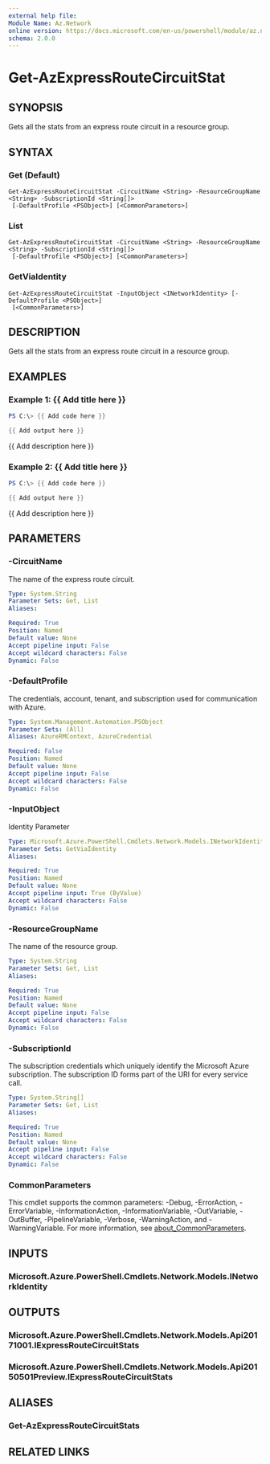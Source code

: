 ```yaml
---
external help file:
Module Name: Az.Network
online version: https://docs.microsoft.com/en-us/powershell/module/az.network/get-azexpressroutecircuitstat
schema: 2.0.0
---
```


# Get-AzExpressRouteCircuitStat

## SYNOPSIS
Gets all the stats from an express route circuit in a resource group.

## SYNTAX

### Get (Default)
```
Get-AzExpressRouteCircuitStat -CircuitName <String> -ResourceGroupName <String> -SubscriptionId <String[]>
 [-DefaultProfile <PSObject>] [<CommonParameters>]
```

### List
```
Get-AzExpressRouteCircuitStat -CircuitName <String> -ResourceGroupName <String> -SubscriptionId <String[]>
 [-DefaultProfile <PSObject>] [<CommonParameters>]
```

### GetViaIdentity
```
Get-AzExpressRouteCircuitStat -InputObject <INetworkIdentity> [-DefaultProfile <PSObject>]
 [<CommonParameters>]
```

## DESCRIPTION
Gets all the stats from an express route circuit in a resource group.

## EXAMPLES

### Example 1: {{ Add title here }}
```powershell
PS C:\> {{ Add code here }}

{{ Add output here }}
```

{{ Add description here }}

### Example 2: {{ Add title here }}
```powershell
PS C:\> {{ Add code here }}

{{ Add output here }}
```

{{ Add description here }}

## PARAMETERS

### -CircuitName
The name of the express route circuit.

```yaml
Type: System.String
Parameter Sets: Get, List
Aliases:

Required: True
Position: Named
Default value: None
Accept pipeline input: False
Accept wildcard characters: False
Dynamic: False
```

### -DefaultProfile
The credentials, account, tenant, and subscription used for communication with Azure.

```yaml
Type: System.Management.Automation.PSObject
Parameter Sets: (All)
Aliases: AzureRMContext, AzureCredential

Required: False
Position: Named
Default value: None
Accept pipeline input: False
Accept wildcard characters: False
Dynamic: False
```

### -InputObject
Identity Parameter

```yaml
Type: Microsoft.Azure.PowerShell.Cmdlets.Network.Models.INetworkIdentity
Parameter Sets: GetViaIdentity
Aliases:

Required: True
Position: Named
Default value: None
Accept pipeline input: True (ByValue)
Accept wildcard characters: False
Dynamic: False
```

### -ResourceGroupName
The name of the resource group.

```yaml
Type: System.String
Parameter Sets: Get, List
Aliases:

Required: True
Position: Named
Default value: None
Accept pipeline input: False
Accept wildcard characters: False
Dynamic: False
```

### -SubscriptionId
The subscription credentials which uniquely identify the Microsoft Azure subscription.
The subscription ID forms part of the URI for every service call.

```yaml
Type: System.String[]
Parameter Sets: Get, List
Aliases:

Required: True
Position: Named
Default value: None
Accept pipeline input: False
Accept wildcard characters: False
Dynamic: False
```

### CommonParameters
This cmdlet supports the common parameters: -Debug, -ErrorAction, -ErrorVariable, -InformationAction, -InformationVariable, -OutVariable, -OutBuffer, -PipelineVariable, -Verbose, -WarningAction, and -WarningVariable. For more information, see [about_CommonParameters](http://go.microsoft.com/fwlink/?LinkID=113216).

## INPUTS

### Microsoft.Azure.PowerShell.Cmdlets.Network.Models.INetworkIdentity

## OUTPUTS

### Microsoft.Azure.PowerShell.Cmdlets.Network.Models.Api20171001.IExpressRouteCircuitStats

### Microsoft.Azure.PowerShell.Cmdlets.Network.Models.Api20150501Preview.IExpressRouteCircuitStats

## ALIASES

### Get-AzExpressRouteCircuitStats

## RELATED LINKS

